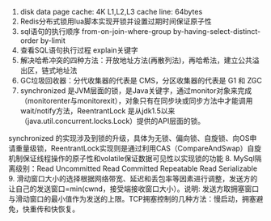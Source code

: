 1. disk data page cache: 4K L1,L2,L3 cache line: 64bytes
2. Redis分布式锁用lua脚本实现开锁并设置过期时间保证原子性
3. sql语句的执行顺序 from-on-join-where-group by-having-select-distinct-order by-limit
4. 查看SQL语句执行过程 explain关键字
5. 解决哈希冲突的四种方法：开放地址方法(再散列法)，再哈希法，建立公共溢出区，链式地址法
6. GC垃圾回收器：分代收集器的代表是 CMS，分区收集器的代表是 G1 和 ZGC
7. synchronized 是JVM层面的锁，是Java关键字，通过monitor对象来完成（monitorenter与monitorexit），对象只有在同步块或同步方法中才能调用wait/notify方法，ReentrantLock 是从jdk1.5以来（java.util.concurrent.locks.Lock）提供的API层面的锁。

synchronized 的实现涉及到锁的升级，具体为无锁、偏向锁、自旋锁、向OS申请重量级锁，ReentrantLock实现则是通过利用CAS（CompareAndSwap）自旋机制保证线程操作的原子性和volatile保证数据可见性以实现锁的功能
8. MySql隔离级别：Read Uncommitted Read Committed Repeatable Read Serializable
9. 滑动窗口大小的选择根据网络带宽、延迟和丢包率等因素进行调整，发送方的让自己的发送窗口=min(cwnd，接受端接收窗口大小）。说明: 发送方取拥塞窗口与滑动窗口的最小值作为发送的上限。TCP拥塞控制的几种方法：慢启动，拥塞避免，快重传和快恢复。